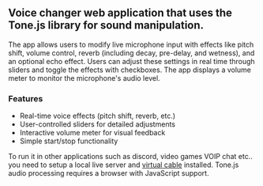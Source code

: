 ## Voice changer web application that uses the Tone.js library for sound manipulation.

The app allows users to modify live microphone input with effects like pitch shift, volume control, reverb (including decay, pre-delay, and wetness), and an optional echo effect. Users can adjust these settings in real time through sliders and toggle the effects with checkboxes. The app displays a volume meter to monitor the microphone's audio level.

### Features
- Real-time voice effects (pitch shift, reverb, etc.)
- User-controlled sliders for detailed adjustments
- Interactive volume meter for visual feedback
- Simple start/stop functionality


To run it in other applications such as discord, video games VOIP chat etc.. you need to setup a local live server and [virtual cable](https://vb-audio.com/Cable/) installed.
Tone.js audio processing requires a browser with JavaScript support.
